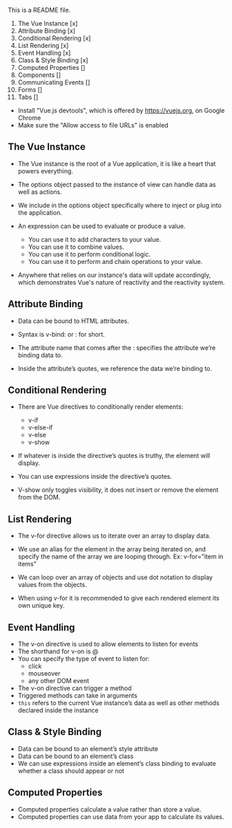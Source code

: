 This is a README file.

1. The Vue Instance [x]
2. Attribute Binding [x]
3. Conditional Rendering [x]
4. List Rendering [x]
5. Event Handling [x]
6. Class & Style Binding [x]
7. Computed Properties []
8. Components []
9. Communicating Events []
10. Forms []
11. Tabs []

- Install "Vue.js devtools", which is offered by https://vuejs.org, on Google Chrome
- Make sure the "Allow access to file URLs" is enabled

## The Vue Instance

- The Vue instance is the root of a Vue application, it is like a heart that powers everything.

- The options object passed to the instance of view can handle data as well as actions.

- We include in the options object specifically where to inject or plug into the application.

- An expression can be used to evaluate or produce a value.
  - You can use it to add characters to your value.
  - You can use it to combine values.
  - You can use it to perform conditional logic.
  - You can use it to perform and chain operations to your value.

- Anywhere that relies on our instance's data will update accordingly, which demonstrates Vue's nature of reactivity and the reactivity system.

## Attribute Binding

- Data can be bound to HTML attributes.

- Syntax is v-bind: or : for short.

- The attribute name that comes after the : specifies the attribute we’re binding data to.

- Inside the attribute’s quotes, we reference the data we’re binding to.

## Conditional Rendering

- There are Vue directives to conditionally render elements:
  - v-if
  - v-else-if
  - v-else
  - v-show

- If whatever is inside the directive’s quotes is truthy, the element will display.

- You can use expressions inside the directive’s quotes.

- V-show only toggles visibility, it does not insert or remove the element from the DOM.

## List Rendering

- The v-for directive allows us to iterate over an array to display data.

- We use an alias for the element in the array being iterated on, and specify the name of the array we are looping through. Ex: v-for="item in items"

- We can loop over an array of objects and use dot notation to display values from the objects.

- When using v-for it is recommended to give each rendered element its own unique key.

## Event Handling

- The v-on directive is used to allow elements to listen for events
- The shorthand for v-on is @
- You can specify the type of event to listen for:
  - click
  - mouseover
  - any other DOM event
- The v-on directive can trigger a method
- Triggered methods can take in arguments
- `this` refers to the current Vue instance’s data as well as other methods declared inside the instance

## Class & Style Binding

- Data can be bound to an element’s style attribute
- Data can be bound to an element’s class
- We can use expressions inside an element’s class binding to evaluate whether a class should appear or not

## Computed Properties

- Computed properties calculate a value rather than store a value.
- Computed properties can use data from your app to calculate its values.